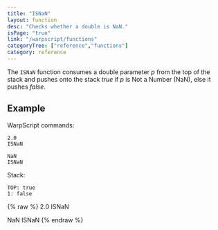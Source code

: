 ```yaml
---
title: "ISNaN"
layout: function
desc: "Checks whether a double is NaN."
isPage: "true"
link: "/warpscript/functions"
categoryTree: ["reference","functions"]
category: reference
---
```


The `ISNaN` function consumes a double parameter *p* from the top of the stack and pushes onto the stack *true* if *p* is Not a Number (NaN), else it pushes *false*.

## Example ##

WarpScript commands:

    2.0
    ISNaN 
    
    NaN
    ISNaN

Stack: 

    TOP: true
    1: false


{% raw %}
<warp10-warpscript-widget backend="{{backend}}"  exec-endpoint="{{execEndpoint}}">
2.0
ISNaN 

NaN
ISNaN
</warp10-warpscript-widget>
{% endraw %}    